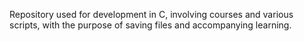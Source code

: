 Repository used for development in C, involving courses and various scripts, with the purpose of saving files and accompanying learning.
